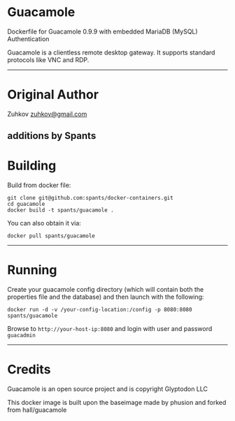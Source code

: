 Guacamole
====

Dockerfile for Guacamole 0.9.9 with embedded MariaDB (MySQL) Authentication

Guacamole is a clientless remote desktop gateway. It supports standard protocols like VNC and RDP.

---
Original Author
===

Zuhkov <zuhkov@gmail.com>


additions by Spants
---
Building
===

Build from docker file:

```
git clone git@github.com:spants/docker-containers.git
cd guacamole
docker build -t spants/guacamole .
```

You can also obtain it via:  

```
docker pull spants/guacamole
```

---
Running
===

Create your guacamole config directory (which will contain both the properties file and the database) and then launch with the following:

```
docker run -d -v /your-config-location:/config -p 8080:8080 spants/guacamole
```

Browse to ```http://your-host-ip:8080``` and login with user and password `guacadmin`

---
Credits
===

Guacamole is an open source project and is copyright Glyptodon LLC

This docker image is built upon the baseimage made by phusion and forked from hall/guacamole
